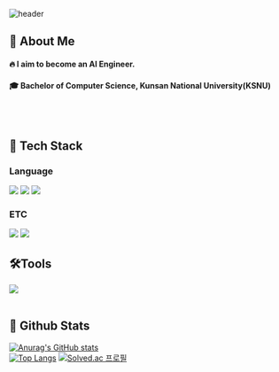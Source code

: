 <div>
  
  <!--Header-->
  ![header](https://capsule-render.vercel.app/api?type=waving&color=gradient&height=300&section=header&text=Gondra's%20GitHub%20%F0%9F%A4%97)
  
</div>

<div>
  <!--Body-->
  
  ## 👀 About Me
  #### :fire: I aim to become an AI Engineer.<br/>
  #### :mortar_board: Bachelor of Computer Science, Kunsan National University(KSNU)
  <br/>
  <br/>
  
  ## 🧱 Tech Stack
  ### Language
  <!--C-->
  <img src="https://img.shields.io/badge/-A8B9CC?style=flat-square&logo=C&logoColor=white"/>
  <!--Java-->
  <img src="https://img.shields.io/badge/Java-007396?style=flat-square&logo=OpenJDK&logoColor=white"/>
  <!--Python-->
  <img src="https://img.shields.io/badge/Python-3776AB?style=flat-square&logo=Python&logoColor=white"/>

  <br/>

  ### ETC
  <!--MySQL-->
  <img src="https://img.shields.io/badge/MySQL-4479A1?style=flat-square&logo=MySQL&logoColor=white"/>
  <!--Firebase-->
  <img src="https://img.shields.io/badge/Firebase-DD2C00?style=flat-square&logo=Firebase&logoColor=white"/>

  <br/>

  ## 🛠Tools
  <!--Android Studio-->
  <img src="https://img.shields.io/badge/Android Studio-3DDC84?style=flat-square&logo=Android&logoColor=white"/>
  
  
  
  <br/>
  <br/>
  
  ## 🤔 Github Stats
 [![Anurag's GitHub stats](https://github-readme-stats.vercel.app/api?username=Gondra98)](https://github.com/anuraghazra/github-readme-stats)
  <br/>
  [![Top Langs](https://github-readme-stats.vercel.app/api/top-langs/?username=Gondra98)](https://github.com/anuraghazra/github-readme-stats)
  [![Solved.ac
프로필](http://mazassumnida.wtf/api/v2/generate_badge?boj={handle})](https://solved.ac/{handle})
  
</div>






<!--
**Gondra98/Gondra98** is a ✨ _special_ ✨ repository because its `README.md` (this file) appears on your GitHub profile.

Here are some ideas to get you started:

- 🔭 I’m currently working on ...
- 🌱 I’m currently learning ...
- 👯 I’m looking to collaborate on ...
- 🤔 I’m looking for help with ...
- 💬 Ask me about ...
- 📫 How to reach me: ...
- 😄 Pronouns: ...
- ⚡ Fun fact: ...
-->
